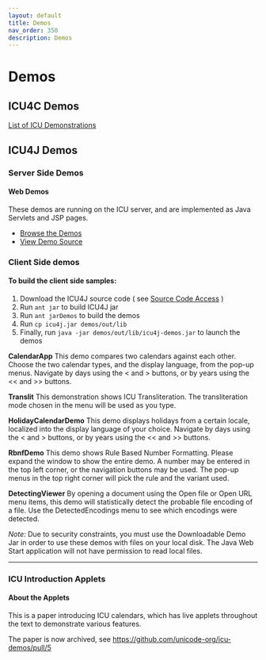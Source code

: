 ```yaml
---
layout: default
title: Demos
nav_order: 350
description: Demos
---
```


# Demos

## ICU4C Demos

[List of ICU Demonstrations](https://icu4c-demos.unicode.org/icu-bin/icudemos)

## ICU4J Demos

### Server Side Demos

#### Web Demos

These demos are running on the ICU server, and are implemented as Java Servlets
and JSP pages.

*   [Browse the Demos](http://demo.icu-project.org/icu4jweb/)
*   [View Demo Source](https://github.com/unicode-org/icu-demos/tree/master/icu4jweb/)

### Client Side demos

#### To build the client side samples:

1.  Download the ICU4J source code ( see [Source Code Access](../repository/gitdev/source) )
2.  Run `ant jar` to build ICU4J jar
3.  Run `ant jarDemos` to build the demos
4.  Run `cp icu4j.jar demos/out/lib`
5.  Finally, run `java -jar demos/out/lib/icu4j-demos.jar` to launch the demos

**CalendarApp** This demo compares two calendars against each other. Choose the
two calendar types, and the display language, from the pop-up menus. Navigate by
days using the < and > buttons, or by years using the << and >> buttons.

**Translit** This demonstration shows ICU Transliteration. The transliteration
mode chosen in the menu will be used as you type.

**HolidayCalendarDemo** This demo displays holidays from a certain locale,
localized into the display language of your choice. Navigate by days using the <
and > buttons, or by years using the << and >> buttons.

**RbnfDemo** This demo shows Rule Based Number Formatting. Please expand the
window to show the entire demo. A number may be entered in the top left corner,
or the navigation buttons may be used. The pop-up menus in the top right corner
will pick the rule and the variant used.

**DetectingViewer** By opening a document using the Open file or Open URL menu
items, this demo will statistically detect the probable file encoding of a file.
Use the DetectedEncodings menu to see which encodings were detected.

*Note:* Due to security constraints, you must use the Downloadable Demo Jar in
order to use these demos with files on your local disk. The Java Web Start
application will not have permission to read local files.

---

### ICU Introduction Applets

#### About the Applets

This is a paper introducing ICU calendars, which has live applets throughout the
text to demonstrate various features.

The paper is now archived, see <https://github.com/unicode-org/icu-demos/pull/5>
